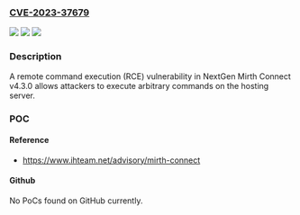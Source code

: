 ### [CVE-2023-37679](https://cve.mitre.org/cgi-bin/cvename.cgi?name=CVE-2023-37679)
![](https://img.shields.io/static/v1?label=Product&message=n%2Fa&color=blue)
![](https://img.shields.io/static/v1?label=Version&message=n%2Fa&color=blue)
![](https://img.shields.io/static/v1?label=Vulnerability&message=n%2Fa&color=brighgreen)

### Description

A remote command execution (RCE) vulnerability in NextGen Mirth Connect v4.3.0 allows attackers to execute arbitrary commands on the hosting server.

### POC

#### Reference
- https://www.ihteam.net/advisory/mirth-connect

#### Github
No PoCs found on GitHub currently.

